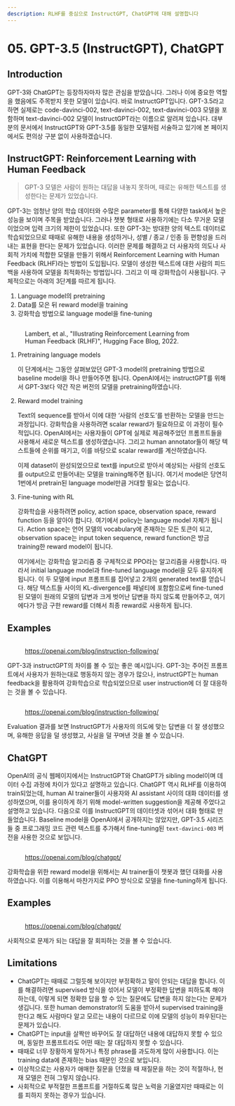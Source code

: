 ```yaml
---
description: RLHF를 중심으로 InstructGPT, ChatGPT에 대해 설명합니다
---
```


# 05. GPT-3.5 (InstructGPT), ChatGPT

## Introduction

GPT-3와 ChatGPT는 등장하자마자 많은 관심을 받았습니다. 그러나 이에 중요한 역할을 했음에도 주목받지 못한 모델이 있습니다. 바로 InstructGPT입니다. GPT-3.5라고 하면 실제로는 code-davinci-002, text-davinci-002, text-davinci-003 모델을 포함하며 text-davinci-002 모델이 InstructGPT라는 이름으로 알려져 있습니다. 대부분의 문서에서 InstructGPT와 GPT-3.5를 동일한 모델처럼 서술하고 있기에 본 페이지에서도 편의상 구분 없이 사용하겠습니다.

## InstructGPT: Reinforcement Learning with Human Feedback

> GPT-3 모델은 사람이 원하는 대답을 내놓지 못하며, 때로는 유해한 텍스트를 생성한다는 문제가 있었습니다.

GPT-3는 엄청난 양의 학습 데이터와 수많은 parameter를 통해 다양한 task에서 높은 성능을 보이며 주목을 받았습니다. 그러나 챗봇 형태로 사용하기에는 다소 무거운 모델이었으며 입력 크기의 제한이 있었습니다. 또한 GPT-3는 방대한 양의 텍스트 데이터로 학습되었으므로 때때로 유해한 내용을 생성하거나, 성별 / 종교 / 인종 등 편향성을 드러내는 표현을 한다는 문제가 있었습니다. 이러한 문제를 해결하고 더 사용자의 의도나 사회적 가치에 적합한 모델을 만들기 위해서 Reinforcement Learning with Human Feedback (RLHF)라는 방법이 도입됩니다. 모델이 생성한 텍스트에 대한 사람의 피드백을 사용하여 모델을 최적화하는 방법입니다. 그리고 이 때 강화학습이 사용됩니다. 구체적으로는 아래의 3단계를 따르게 됩니다.

1. Language model의 pretraining
2. Data를 모은 뒤 reward model을 training
3. 강화학습 방법으로 language model을 fine-tuning

<figure><img src="../../.gitbook/assets/RLHF.png" alt=""><figcaption><p>Lambert, et al., "Illustrating Reinforcement Learning from Human Feedback (RLHF)", Hugging Face Blog, 2022.</p></figcaption></figure>



1.  Pretraining language models

    이 단계에서는 그동안 살펴보았던 GPT-3 model의 pretraining 방법으로 baseline model을 하나 만들어주면 됩니다. OpenAI에서는 instructGPT를 위해서 GPT-3보다 약간 작은 버전의 모델을 pretraining하였습니다.
2.  Reward model training

    Text의 sequence를 받아서 이에 대한 ‘사람의 선호도’를 반환하는 모델을 만드는 과정입니다. 강화학습을 사용하려면 scalar reward가 필요하므로 이 과정이 필수적입니다. OpenAI에서는 사용자들이 GPT에 실제로 제공해주었던 프롬프트들을 사용해서 새로운 텍스트를 생성하였습니다. 그리고 human annotator들이 해당 텍스트들에 순위를 매기고, 이를 바탕으로 scalar reward를 계산하였습니다.

    이제 dataset이 완성되었으므로 text를 input으로 받아서 예상되는 사람의 선호도를 output으로 만들어내는 모델을 training해주면 됩니다. 여기서 model은 당연히 1번에서 pretrain된 language model만큼 거대할 필요는 없습니다.
3.  Fine-tuning with RL

    강화학습을 사용하려면 policy, action space, observation space, reward function 등을 알아야 합니다. 여기에서 policy는 language model 자체가 됩니다. Action space는 언어 모델의 vocabulary에 존재하는 모든 토큰이 되고, observation space는 input token sequence, reward function은 방금 training한 reward model이 됩니다.

    여기에서는 강화학습 알고리즘 중 구체적으로 PPO라는 알고리즘을 사용합니다. 따라서 initial language model과 fine-tuned language model을 모두 유지하게 됩니다. 이 두 모델에 input 프롬프트를 집어넣고 2개의 generated text를 얻습니다. 해당 텍스트들 사이의 KL-divergence를 패널티에 포함함으로써 fine-tuned된 모델이 원래의 모델의 답변과 크게 벗어난 답변을 하지 않도록 만들어주고, 여기에다가 방금 구한 reward를 더해서 최종 reward로 사용하게 됩니다.

## Examples

<figure><img src="../../.gitbook/assets/InstructGPT example.png" alt=""><figcaption><p><a href="https://openai.com/blog/instruction-following/">https://openai.com/blog/instruction-following/</a></p></figcaption></figure>

GPT-3과 instructGPT의 차이를 볼 수 있는 좋은 예시입니다. GPT-3는 주어진 프롬프트에서 사용자가 원하는대로 행동하지 않는 경우가 많으나, instructGPT는 human feedback을 활용하여 강화학습으로 학습되었으므로 user instruction에 더 잘 대응하는 것을 볼 수 있습니다.



<figure><img src="../../.gitbook/assets/InstructGPT evaluation.png" alt=""><figcaption><p><a href="https://openai.com/blog/instruction-following/">https://openai.com/blog/instruction-following/</a></p></figcaption></figure>

Evaluation 결과를 보면 InstructGPT가 사용자의 의도에 맞는 답변을 더 잘 생성했으며, 유해한 응답을 덜 생성했고, 사실을 덜 꾸며낸 것을 볼 수 있습니다.



## ChatGPT

OpenAI의 공식 웹페이지에서는 InstructGPT와 ChatGPT가 sibling model이며 데이터 수집 과정에 차이가 있다고 설명하고 있습니다. ChatGPT 역시 RLHF를 이용하여 train되었는데, human AI trainer들이 사용자와 AI assistant 사이의 대화 데이터를 생성하였으며, 이를 용이하게 하기 위해 model-written suggestion을 제공해 주었다고 설명하고 있습니다. 다음으로 이를 InstructGPT의 데이터셋과 섞어서 대화 형태로 만들었습니다. Baseline model을 OpenAI에서 공개하지는 않았지만, GPT-3.5 시리즈들 중 프로그래밍 코드 관련 텍스트를 추가해서 fine-tuning된 `text-davinci-003` 버전을 사용한 것으로 보입니다.

<figure><img src="../../.gitbook/assets/RLHF2.png" alt=""><figcaption><p><a href="https://openai.com/blog/chatgpt/">https://openai.com/blog/chatgpt/</a></p></figcaption></figure>

강화학습을 위한 reward model을 위해서는 AI trainer들이 챗봇과 했던 대화를 사용하였습니다. 이를 이용해서 마찬가지로 PPO 방식으로 모델을 fine-tuning하게 됩니다.

## Examples

<figure><img src="../../.gitbook/assets/ChatGPT example.png" alt=""><figcaption><p><a href="https://openai.com/blog/chatgpt/">https://openai.com/blog/chatgpt/</a></p></figcaption></figure>

사회적으로 문제가 되는 대답을 잘 회피하는 것을 볼 수 있습니다.

## Limitations

* ChatGPT는 때때로 그럴듯해 보이지만 부정확하고 말이 안되는 대답을 합니다. 이를 해결하려면 supervised 방식을 섞어서 모델이 부정확한 답변을 피하도록 해야 하는데, 이렇게 되면 정확한 답을 할 수 있는 질문에도 답변을 하지 않는다는 문제가 생깁니다. 또한 human demonstrator의 도움을 받아서 supervised training을 한다고 해도 사람마다 알고 모르는 내용이 다르므로 이에 모델의 성능이 좌우된다는 문제가 있습니다.
* ChatGPT는 input을 살짝만 바꾸어도 잘 대답하던 내용에 대답하지 못할 수 있으며, 동일한 프롬프트라도 어떤 때는 잘 대답하지 못할 수 있습니다.
* 때때로 너무 장황하게 말하거나 특정 phrase를 과도하게 많이 사용합니다. 이는 training data에 존재하는 bias 때문인 것으로 보입니다.
* 이상적으로는 사용자가 애매한 질문을 던졌을 때 재질문을 하는 것이 적절하나, 현재 모델은 전혀 그렇지 않습니다.
* 사회적으로 부적절한 프롬프트를 거절하도록 많은 노력을 기울였지만 때때로는 이를 피하지 못하는 경우가 있습니다.

